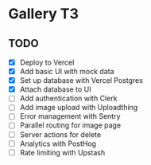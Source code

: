 # Gallery T3

## TODO

- [x] Deploy to Vercel
- [x] Add basic UI with mock data
- [x] Set up database with Vercel Postgres
- [x] Attach database to UI
- [ ] Add authentication with Clerk
- [ ] Add image upload with Uploadthing
- [ ] Error management with Sentry
- [ ] Parallel routing for image page
- [ ] Server actions for delete
- [ ] Analytics with PostHog
- [ ] Rate limiting with Upstash

